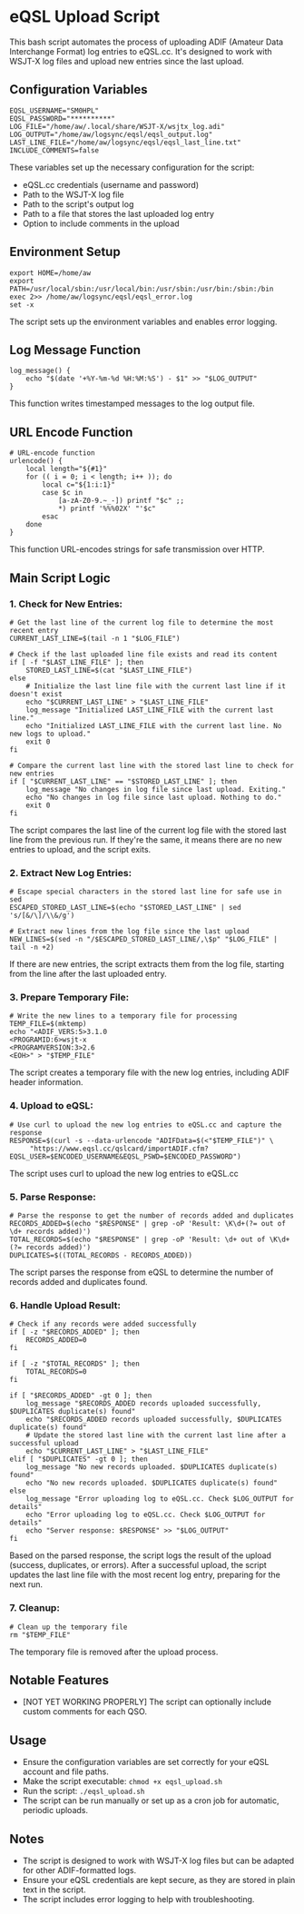 # eQSL Upload Script

This bash script automates the process of uploading ADIF (Amateur Data Interchange Format) log entries to eQSL.cc. It's designed to work with WSJT-X log files and upload new entries since the last upload.

## Configuration Variables

```
EQSL_USERNAME="SM0HPL"
EQSL_PASSWORD="**********"
LOG_FILE="/home/aw/.local/share/WSJT-X/wsjtx_log.adi"
LOG_OUTPUT="/home/aw/logsync/eqsl/eqsl_output.log"
LAST_LINE_FILE="/home/aw/logsync/eqsl/eqsl_last_line.txt"
INCLUDE_COMMENTS=false
```
These variables set up the necessary configuration for the script:  
- eQSL.cc credentials (username and password)
- Path to the WSJT-X log file
- Path to the script's output log
- Path to a file that stores the last uploaded log entry
- Option to include comments in the upload
  
## Environment Setup

```
export HOME=/home/aw
export PATH=/usr/local/sbin:/usr/local/bin:/usr/sbin:/usr/bin:/sbin:/bin
exec 2>> /home/aw/logsync/eqsl/eqsl_error.log
set -x
```
The script sets up the environment variables and enables error logging.

## Log Message Function
```
log_message() {
    echo "$(date '+%Y-%m-%d %H:%M:%S') - $1" >> "$LOG_OUTPUT"
}
```
This function writes timestamped messages to the log output file.

## URL Encode Function
```
# URL-encode function
urlencode() {
    local length="${#1}"
    for (( i = 0; i < length; i++ )); do
        local c="${1:i:1}"
        case $c in
            [a-zA-Z0-9.~_-]) printf "$c" ;;
            *) printf '%%%02X' "'$c"
        esac
    done
}
```
This function URL-encodes strings for safe transmission over HTTP.

## Main Script Logic
### 1. Check for New Entries: 
```
# Get the last line of the current log file to determine the most recent entry
CURRENT_LAST_LINE=$(tail -n 1 "$LOG_FILE")

# Check if the last uploaded line file exists and read its content
if [ -f "$LAST_LINE_FILE" ]; then
    STORED_LAST_LINE=$(cat "$LAST_LINE_FILE")
else
    # Initialize the last line file with the current last line if it doesn't exist
    echo "$CURRENT_LAST_LINE" > "$LAST_LINE_FILE"
    log_message "Initialized LAST_LINE_FILE with the current last line."
    echo "Initialized LAST_LINE_FILE with the current last line. No new logs to upload."
    exit 0
fi

# Compare the current last line with the stored last line to check for new entries
if [ "$CURRENT_LAST_LINE" == "$STORED_LAST_LINE" ]; then
    log_message "No changes in log file since last upload. Exiting."
    echo "No changes in log file since last upload. Nothing to do."
    exit 0
fi
```
The script compares the last line of the current log file with the stored last line from the previous run. If they're the same, it means there are no new entries to upload, and the script exits.

### 2. Extract New Log Entries: 
```
# Escape special characters in the stored last line for safe use in sed
ESCAPED_STORED_LAST_LINE=$(echo "$STORED_LAST_LINE" | sed 's/[&/\]/\\&/g')

# Extract new lines from the log file since the last upload
NEW_LINES=$(sed -n "/$ESCAPED_STORED_LAST_LINE/,\$p" "$LOG_FILE" | tail -n +2)
```
If there are new entries, the script extracts them from the log file, starting from the line after the last uploaded entry.

### 3. Prepare Temporary File: 
```
# Write the new lines to a temporary file for processing
TEMP_FILE=$(mktemp)
echo "<ADIF_VERS:5>3.1.0
<PROGRAMID:6>wsjt-x
<PROGRAMVERSION:3>2.6
<EOH>" > "$TEMP_FILE"
```
The script creates a temporary file with the new log entries, including ADIF header information.

### 4. Upload to eQSL: 
```
# Use curl to upload the new log entries to eQSL.cc and capture the response
RESPONSE=$(curl -s --data-urlencode "ADIFData=$(<"$TEMP_FILE")" \
     "https://www.eqsl.cc/qslcard/importADIF.cfm?EQSL_USER=$ENCODED_USERNAME&EQSL_PSWD=$ENCODED_PASSWORD")
```
The script uses curl to upload the new log entries to eQSL.cc

### 5. Parse Response: 
```
# Parse the response to get the number of records added and duplicates
RECORDS_ADDED=$(echo "$RESPONSE" | grep -oP 'Result: \K\d+(?= out of \d+ records added)')
TOTAL_RECORDS=$(echo "$RESPONSE" | grep -oP 'Result: \d+ out of \K\d+(?= records added)')
DUPLICATES=$((TOTAL_RECORDS - RECORDS_ADDED))
```
The script parses the response from eQSL to determine the number of records added and duplicates found.

### 6. Handle Upload Result: 
```
# Check if any records were added successfully
if [ -z "$RECORDS_ADDED" ]; then
    RECORDS_ADDED=0
fi

if [ -z "$TOTAL_RECORDS" ]; then
    TOTAL_RECORDS=0
fi

if [ "$RECORDS_ADDED" -gt 0 ]; then
    log_message "$RECORDS_ADDED records uploaded successfully, $DUPLICATES duplicate(s) found"
    echo "$RECORDS_ADDED records uploaded successfully, $DUPLICATES duplicate(s) found"
    # Update the stored last line with the current last line after a successful upload
    echo "$CURRENT_LAST_LINE" > "$LAST_LINE_FILE"
elif [ "$DUPLICATES" -gt 0 ]; then
    log_message "No new records uploaded. $DUPLICATES duplicate(s) found"
    echo "No new records uploaded. $DUPLICATES duplicate(s) found"
else
    log_message "Error uploading log to eQSL.cc. Check $LOG_OUTPUT for details"
    echo "Error uploading log to eQSL.cc. Check $LOG_OUTPUT for details"
    echo "Server response: $RESPONSE" >> "$LOG_OUTPUT"
fi
```
Based on the parsed response, the script logs the result of the upload (success, duplicates, or errors).
After a successful upload, the script updates the last line file with the most recent log entry, preparing for the next run.

### 7. Cleanup: 
```
# Clean up the temporary file
rm "$TEMP_FILE"
```
The temporary file is removed after the upload process.

## Notable Features
- [NOT YET WORKING PROPERLY] The script can optionally include custom comments for each QSO.  
   
## Usage
- Ensure the configuration variables are set correctly for your eQSL account and file paths.  
- Make the script executable: ```chmod +x eqsl_upload.sh```  
- Run the script: ```./eqsl_upload.sh```  
- The script can be run manually or set up as a cron job for automatic, periodic uploads.  

## Notes
- The script is designed to work with WSJT-X log files but can be adapted for other ADIF-formatted logs.  
- Ensure your eQSL credentials are kept secure, as they are stored in plain text in the script.  
- The script includes error logging to help with troubleshooting.  
